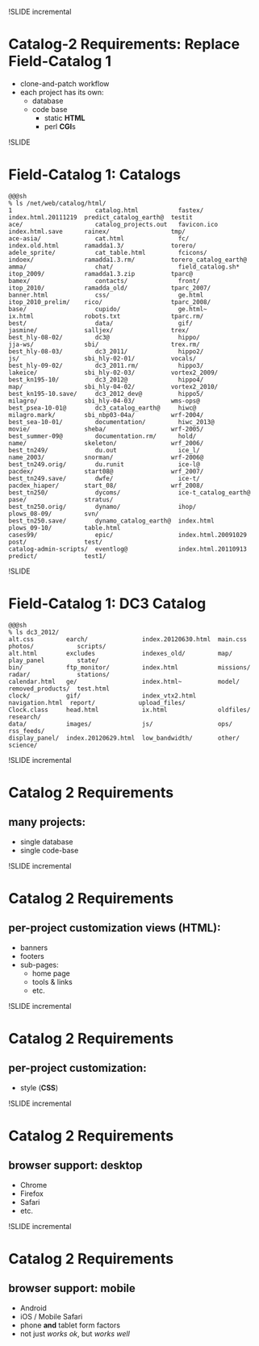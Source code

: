 !SLIDE incremental
# Catalog-2 Requirements: Replace Field-Catalog 1

- clone-and-patch workflow
- each project has its own:
    - database
    - code base
        - static **HTML**
        - perl **CGI**s

!SLIDE
# Field-Catalog 1: Catalogs

    @@@sh
    % ls /net/web/catalog/html/
    1                       catalog.html           fastex/               index.html.20111219  predict_catalog_earth@  testit
    ace/                    catalog_projects.out   favicon.ico           index.html.save      rainex/                 tmp/
    ace-asia/               cat.html               fc/                   index.old.html       ramadda1.3/             torero/
    adele_sprite/           cat_table.html         fcicons/              indoex/              ramadda1.3.rm/          torero_catalog_earth@
    amma/                   chat/                  field_catalog.sh*     itop_2009/           ramadda1.3.zip          tparc@
    bamex/                  contacts/              front/                itop_2010/           ramadda_old/            tparc_2007/
    banner.html             css/                   ge.html               itop_2010_prelim/    rico/                   tparc_2008/
    base/                   cupido/                ge.html~              ix.html              robots.txt              tparc.rm/
    best/                   data/                  gif/                  jasmine/             salljex/                trex/
    best_hly-08-02/         dc3@                   hippo/                jja-ws/              sbi/                    trex.rm/
    best_hly-08-03/         dc3_2011/              hippo2/               js/                  sbi_hly-02-01/          vocals/
    best_hly-09-02/         dc3_2011.rm/           hippo3/               lakeice/             sbi_hly-02-03/          vortex2_2009/
    best_kn195-10/          dc3_2012@              hippo4/               map/                 sbi_hly-04-02/          vortex2_2010/
    best_kn195-10.save/     dc3_2012_dev@          hippo5/               milagro/             sbi_hly-04-03/          wms-ops@
    best_psea-10-01@        dc3_catalog_earth@     hiwc@                 milagro.mark/        sbi_nbp03-04a/          wrf-2004/
    best_sea-10-01/         documentation/         hiwc_2013@            movie/               sheba/                  wrf-2005/
    best_summer-09@         documentation.rm/      hold/                 name/                skeleton/               wrf_2006/
    best_tn249/             du.out                 ice_l/                name_2003/           snorman/                wrf-2006@
    best_tn249.orig/        du.runit               ice-l@                pacdex/              start08@                wrf_2007/
    best_tn249.save/        dwfe/                  ice-t/                pacdex_hiaper/       start_08/               wrf_2008/
    best_tn250/             dycoms/                ice-t_catalog_earth@  pase/                stratus/
    best_tn250.orig/        dynamo/                ihop/                 plows_08-09/         svn/
    best_tn250.save/        dynamo_catalog_earth@  index.html            plows_09-10/         table.html
    cases99/                epic/                  index.html.20091029   post/                test/
    catalog-admin-scripts/  eventlog@              index.html.20110913   predict/             test1/

!SLIDE

# Field-Catalog 1: DC3 Catalog

    @@@sh
    % ls dc3_2012/
    alt.css         earch/               index.20120630.html  main.css         photos/            scripts/
    alt.html        excludes             indexes_old/         map/             play_panel         state/
    bin/            ftp_monitor/         index.html           missions/        radar/             stations/
    calendar.html   ge/                  index.html~          model/           removed_products/  test.html
    clock/          gif/                 index_vtx2.html      navigation.html  report/            upload_files/
    Clock.class     head.html            ix.html              oldfiles/        research/
    data/           images/              js/                  ops/             rss_feeds/
    display_panel/  index.20120629.html  low_bandwidth/       other/           science/

!SLIDE incremental
# Catalog 2 Requirements
## many projects:

- single database
- single code-base

!SLIDE incremental
# Catalog 2 Requirements
## per-project customization views (**HTML**):

- banners
- footers
- sub-pages:
    - home page
    - tools & links
    - etc.

!SLIDE incremental
# Catalog 2 Requirements
## per-project customization:

- style (**CSS**)

!SLIDE incremental
# Catalog 2 Requirements
## browser support: desktop

- Chrome
- Firefox
- Safari
- etc.

!SLIDE incremental
# Catalog 2 Requirements
## browser support: mobile

- Android
- iOS / Mobile Safari
- phone **and** tablet form factors
- not just *works ok*, but *works well*
